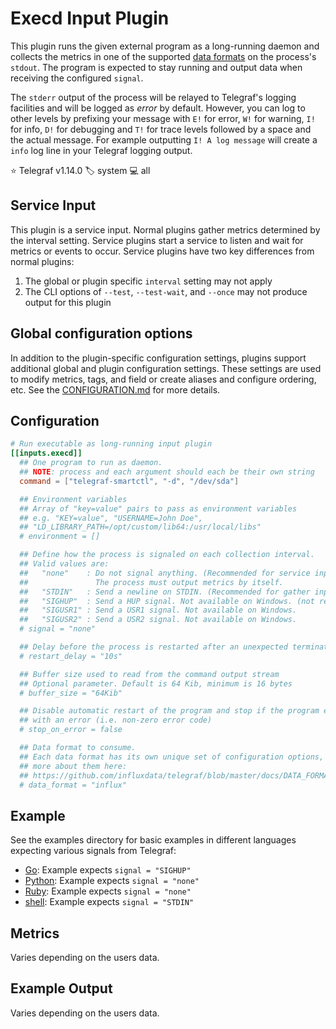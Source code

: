 # Execd Input Plugin

This plugin runs the given external program as a long-running daemon and collects
the metrics in one of the supported [data formats][data_formats] on the
process's `stdout`. The program is expected to stay running and output data
when receiving the configured `signal`.

The `stderr` output of the process will be relayed to Telegraf's logging
facilities and will be logged as _error_ by default. However, you can log to
other levels by prefixing your message with `E!` for error, `W!` for warning,
`I!` for info, `D!` for debugging and `T!` for trace levels followed by a space
and the actual message. For example outputting `I! A log message` will create a
`info` log line in your Telegraf logging output.

⭐ Telegraf v1.14.0
🏷️ system
💻 all

[data_formats]: /docs/DATA_FORMATS_INPUT.md

## Service Input <!-- @/docs/includes/service_input.md -->

This plugin is a service input. Normal plugins gather metrics determined by the
interval setting. Service plugins start a service to listen and wait for
metrics or events to occur. Service plugins have two key differences from
normal plugins:

1. The global or plugin specific `interval` setting may not apply
2. The CLI options of `--test`, `--test-wait`, and `--once` may not produce
   output for this plugin

## Global configuration options <!-- @/docs/includes/plugin_config.md -->

In addition to the plugin-specific configuration settings, plugins support
additional global and plugin configuration settings. These settings are used to
modify metrics, tags, and field or create aliases and configure ordering, etc.
See the [CONFIGURATION.md][CONFIGURATION.md] for more details.

[CONFIGURATION.md]: ../../../docs/CONFIGURATION.md#plugins

## Configuration

```toml @sample.conf
# Run executable as long-running input plugin
[[inputs.execd]]
  ## One program to run as daemon.
  ## NOTE: process and each argument should each be their own string
  command = ["telegraf-smartctl", "-d", "/dev/sda"]

  ## Environment variables
  ## Array of "key=value" pairs to pass as environment variables
  ## e.g. "KEY=value", "USERNAME=John Doe",
  ## "LD_LIBRARY_PATH=/opt/custom/lib64:/usr/local/libs"
  # environment = []

  ## Define how the process is signaled on each collection interval.
  ## Valid values are:
  ##   "none"    : Do not signal anything. (Recommended for service inputs)
  ##               The process must output metrics by itself.
  ##   "STDIN"   : Send a newline on STDIN. (Recommended for gather inputs)
  ##   "SIGHUP"  : Send a HUP signal. Not available on Windows. (not recommended)
  ##   "SIGUSR1" : Send a USR1 signal. Not available on Windows.
  ##   "SIGUSR2" : Send a USR2 signal. Not available on Windows.
  # signal = "none"

  ## Delay before the process is restarted after an unexpected termination
  # restart_delay = "10s"

  ## Buffer size used to read from the command output stream
  ## Optional parameter. Default is 64 Kib, minimum is 16 bytes
  # buffer_size = "64Kib"

  ## Disable automatic restart of the program and stop if the program exits
  ## with an error (i.e. non-zero error code)
  # stop_on_error = false

  ## Data format to consume.
  ## Each data format has its own unique set of configuration options, read
  ## more about them here:
  ## https://github.com/influxdata/telegraf/blob/master/docs/DATA_FORMATS_INPUT.md
  # data_format = "influx"
```

## Example

See the examples directory for basic examples in different languages expecting
various signals from Telegraf:

- [Go](./examples/count.go): Example expects `signal = "SIGHUP"`
- [Python](./examples/count.py): Example expects `signal = "none"`
- [Ruby](./examples/count.rb): Example expects `signal = "none"`
- [shell](./examples/count.sh): Example expects `signal = "STDIN"`

## Metrics

Varies depending on the users data.

## Example Output

Varies depending on the users data.
